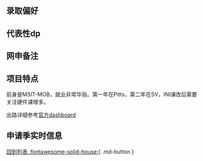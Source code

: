 ## 录取偏好

## 代表性dp

## 网申备注

## 项目特点
前身是MSIT-MOB，就业非常华丽。第一年在Pitts，第二年在SV，INI课改后需要关注硬件课增多。

出路详细参考[官方dashboard](https://www.cmu.edu/career/outcomes/post-grad-dashboard.html)
## 申请季实时信息

[回到列表 :fontawesome-solid-house:](选校梯度.md){ .md-button }
